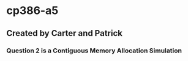 # cp386-a5

## Created by Carter and Patrick

### Question 2 is a Contiguous Memory Allocation Simulation